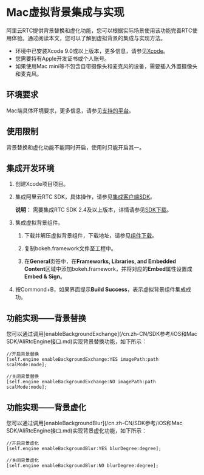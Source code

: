 # Mac虚拟背景集成与实现

阿里云RTC提供背景替换和虚化功能，您可以根据实际场景使用该功能完善RTC使用体验。通过阅读本文，您可以了解到虚拟背景的集成与实现方法。

-   环境中已安装Xcode 9.0或以上版本，更多信息，请参见[Xcode](https://apps.apple.com/cn/app/xcode/id497799835?mt=12)。
-   您需要持有Apple开发证书或个人账号。
-   如果使用Mac mini等不包含自带摄像头和麦克风的设备，需要插入外置摄像头和麦克风。

## 环境要求

Mac端具体环境要求，更多信息，请参见[支持的平台](/cn.zh-CN/配套组件参考/虚拟背景/简介.md)。

## 使用限制

背景替换和虚化功能不能同时开启，使用时只能开启其一。

## 集成开发环境

1.  创建Xcode项目项目。

2.  集成阿里云RTC SDK，具体操作，请参见[集成客户端SDK](/cn.zh-CN/快速入门/集成客户端SDK/Mac.md)。

    **说明：** 需要集成RTC SDK 2.4及以上版本，详情请参见[SDK下载](/cn.zh-CN/SDK参考/SDK下载.md)。

3.  集成虚拟背景组件。

    1.  下载并解压虚拟背景组件，下载地址，请参见[组件下载](/cn.zh-CN/配套组件参考/组件下载.md)。

    2.  复制bokeh.framework文件至工程中。

    3.  在**General**页签中，在**Frameworks, Libraries, and Embedded Content**区域中添加bokeh.framework，并将对应的**Embed**属性设置成**Embed & Sign**。

4.  按Commond+B，如果界面提示**Build Success**，表示虚拟背景组件集成成功。


## 功能实现——背景替换

您可以通过调用[enableBackgroundExchange](/cn.zh-CN/SDK参考/iOS和Mac SDK/AliRtcEngine接口.md)实现背景替换功能，如下所示：

```
//开启背景替换
[self.engine enableBackgroundExchange:YES imagePath:path scalMode:mode];
```

```
//关闭背景替换
[self.engine enableBackgroundExchange:NO imagePath:path scalMode:mode];
```

## 功能实现——背景虚化

您可以通过调用[enableBackgroundBlur](/cn.zh-CN/SDK参考/iOS和Mac SDK/AliRtcEngine接口.md)实现背景虚化功能，如下所示：

```
//开启背景虚化
[self.engine enableBackgroundBlur:YES blurDegree:degree];
```

```
//关闭背景虚化
[self.engine enableBackgroundBlur:NO blurDegree:degree];
```

